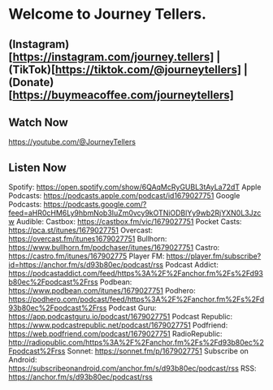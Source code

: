 # Welcome to Journey Tellers.

(Instagram)[https://instagram.com/journey.tellers] | (TikTok)[https://tiktok.com/@journeytellers] | (Donate)[https://buymeacoffee.com/journeytellers]
------------------------
## Watch Now
https://youtube.com/@JourneyTellers

## Listen Now
Spotify: https://open.spotify.com/show/6QAqMcRyGUBL3tAyLa72dT
Apple Podcasts: https://podcasts.apple.com/podcast/id1679027751
Google Podcasts: https://podcasts.google.com/?feed=aHR0cHM6Ly9hbmNob3IuZm0vcy9kOTNiODBlYy9wb2RjYXN0L3Jzcw
Audible: 
Castbox: https://castbox.fm/vic/1679027751
Pocket Casts: https://pca.st/itunes/1679027751
Overcast: https://overcast.fm/itunes1679027751
Bullhorn: https://www.bullhorn.fm/podchaser/itunes/1679027751
Castro: https://castro.fm/itunes/167902775
Player FM: https://player.fm/subscribe?id=https://anchor.fm/s/d93b80ec/podcast/rss
Podcast Addict: https://podcastaddict.com/feed/https%3A%2F%2Fanchor.fm%2Fs%2Fd93b80ec%2Fpodcast%2Frss
Podbean: https://www.podbean.com/itunes/1679027751
Podhero: https://podhero.com/podcast/feed/https%3A%2F%2Fanchor.fm%2Fs%2Fd93b80ec%2Fpodcast%2Frss
Podcast Guru: https://app.podcastguru.io/podcast/1679027751
Podcast Republic: https://www.podcastrepublic.net/podcast/1679027751
Podfriend: https://web.podfriend.com/podcast/1679027751
RadioRepublic: http://radiopublic.com/https%3A%2F%2Fanchor.fm%2Fs%2Fd93b80ec%2Fpodcast%2Frss
Sonnet: https://sonnet.fm/p/1679027751
Subscribe on Android: https://subscribeonandroid.com/anchor.fm/s/d93b80ec/podcast/rss
RSS: https://anchor.fm/s/d93b80ec/podcast/rss
